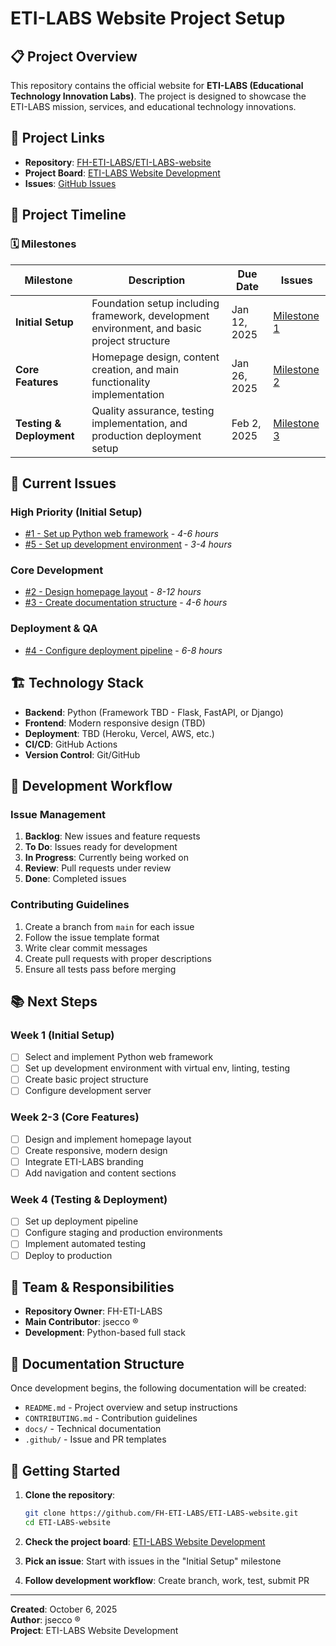 # ETI-LABS Website Project Setup

## 📋 Project Overview

This repository contains the official website for **ETI-LABS (Educational Technology Innovation Labs)**. The project is designed to showcase the ETI-LABS mission, services, and educational technology innovations.

## 🚀 Project Links

- **Repository**: [FH-ETI-LABS/ETI-LABS-website](https://github.com/FH-ETI-LABS/ETI-LABS-website)
- **Project Board**: [ETI-LABS Website Development](https://github.com/users/FH-ETI-LABS/projects/1)
- **Issues**: [GitHub Issues](https://github.com/FH-ETI-LABS/ETI-LABS-website/issues)

## 📅 Project Timeline

### 🗓️ Milestones

| Milestone | Description | Due Date | Issues |
|-----------|-------------|----------|--------|
| **Initial Setup** | Foundation setup including framework, development environment, and basic project structure | Jan 12, 2025 | [Milestone 1](https://github.com/FH-ETI-LABS/ETI-LABS-website/milestone/1) |
| **Core Features** | Homepage design, content creation, and main functionality implementation | Jan 26, 2025 | [Milestone 2](https://github.com/FH-ETI-LABS/ETI-LABS-website/milestone/2) |
| **Testing & Deployment** | Quality assurance, testing implementation, and production deployment setup | Feb 2, 2025 | [Milestone 3](https://github.com/FH-ETI-LABS/ETI-LABS-website/milestone/3) |

## 🎯 Current Issues

### High Priority (Initial Setup)
- [#1 - Set up Python web framework](https://github.com/FH-ETI-LABS/ETI-LABS-website/issues/1) - *4-6 hours*
- [#5 - Set up development environment](https://github.com/FH-ETI-LABS/ETI-LABS-website/issues/5) - *3-4 hours*

### Core Development 
- [#2 - Design homepage layout](https://github.com/FH-ETI-LABS/ETI-LABS-website/issues/2) - *8-12 hours*
- [#3 - Create documentation structure](https://github.com/FH-ETI-LABS/ETI-LABS-website/issues/3) - *4-6 hours*

### Deployment & QA
- [#4 - Configure deployment pipeline](https://github.com/FH-ETI-LABS/ETI-LABS-website/issues/4) - *6-8 hours*

## 🏗️ Technology Stack

- **Backend**: Python (Framework TBD - Flask, FastAPI, or Django)
- **Frontend**: Modern responsive design (TBD)
- **Deployment**: TBD (Heroku, Vercel, AWS, etc.)
- **CI/CD**: GitHub Actions
- **Version Control**: Git/GitHub

## 🔧 Development Workflow

### Issue Management
1. **Backlog**: New issues and feature requests
2. **To Do**: Issues ready for development
3. **In Progress**: Currently being worked on
4. **Review**: Pull requests under review
5. **Done**: Completed issues

### Contributing Guidelines
1. Create a branch from `main` for each issue
2. Follow the issue template format
3. Write clear commit messages
4. Create pull requests with proper descriptions
5. Ensure all tests pass before merging

## 📚 Next Steps

### Week 1 (Initial Setup)
- [ ] Select and implement Python web framework
- [ ] Set up development environment with virtual env, linting, testing
- [ ] Create basic project structure
- [ ] Configure development server

### Week 2-3 (Core Features)
- [ ] Design and implement homepage layout
- [ ] Create responsive, modern design
- [ ] Integrate ETI-LABS branding
- [ ] Add navigation and content sections

### Week 4 (Testing & Deployment)
- [ ] Set up deployment pipeline
- [ ] Configure staging and production environments
- [ ] Implement automated testing
- [ ] Deploy to production

## 👥 Team & Responsibilities

- **Repository Owner**: FH-ETI-LABS
- **Main Contributor**: jsecco ®
- **Development**: Python-based full stack

## 📖 Documentation Structure

Once development begins, the following documentation will be created:

- `README.md` - Project overview and setup instructions
- `CONTRIBUTING.md` - Contribution guidelines
- `docs/` - Technical documentation
- `.github/` - Issue and PR templates

## 🚦 Getting Started

1. **Clone the repository**:
   ```bash
   git clone https://github.com/FH-ETI-LABS/ETI-LABS-website.git
   cd ETI-LABS-website
   ```

2. **Check the project board**: [ETI-LABS Website Development](https://github.com/users/FH-ETI-LABS/projects/1)

3. **Pick an issue**: Start with issues in the "Initial Setup" milestone

4. **Follow development workflow**: Create branch, work, test, submit PR

---

**Created**: October 6, 2025  
**Author**: jsecco ®  
**Project**: ETI-LABS Website Development